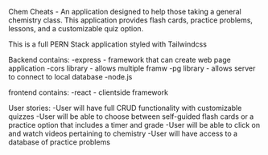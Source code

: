 Chem Cheats - An application designed to help those taking a general chemistry class. This application provides flash cards, practice problems, lessons, and a customizable quiz option.

This is a full PERN Stack application styled with Tailwindcss

Backend contains: 
-express - framework that can create web page application
-cors library - allows multiple framw
-pg library - allows server to connect to local database
-node.js 

frontend contains: 
-react - clientside framework

User stories: 
-User will have full CRUD functionality with customizable quizzes
-User will be able to choose between self-guided flash cards or a practice option that includes a timer and grade
-User will be able to click on and watch videos pertaining to chemistry
-User will have access to a database of practice problems

